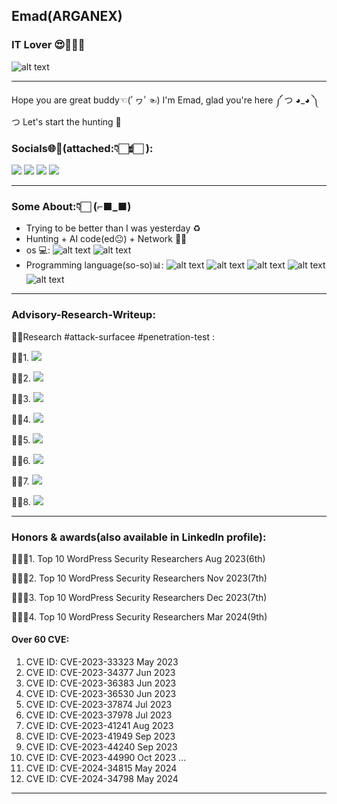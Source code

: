 ## Emad(ARGANEX)
### IT Lover  😍👨‍💻🥋 

![ alt text](https://s8.uupload.ir/files/result_psg7.gif)

---
Hope you are great buddy☜(ﾟヮﾟ☜)
I'm Emad, glad you're here ༼ つ ◕_◕ ༽つ
Let's start the hunting 🤑
### Socials🌐🔗(attached:👇🏻☝🏻 ):
[![](https://img.shields.io/badge/Instagram-E4405F?style=for-the-badge\u0026logo=instagram\u0026logoColor=white)](https://www.instagram.com/arganexemad/) [![](https://img.shields.io/badge/Twitter-1DA1F2?style=for-the-badge\u0026logo=twitter\u0026logoColor=white)](https://twitter.com/ArganexEmad) [![](https://img.shields.io/badge/LinkedIn-0077B5?style=for-the-badge\u0026logo=linkedin\u0026logoColor=white)](https://www.linkedin.com/in/fazel-mohammad-ali-pour/) [![](https://img.shields.io/badge/GitHub-100000?style=for-the-badge\u0026logo=github\u0026logoColor=white)](https://github.com/EmadYaY)

---
### Some About:👇🏻         (⌐■_■)
* Trying to be better than I was yesterday ♻                         
* Hunting + AI code(ed😐) + Network 👨‍💻
* os 💻: 
![alt text](https://img.shields.io/badge/Linux-E9B81E?style=for-the-badge&logo=linux&logoColor=000000) ![alt text](https://img.shields.io/badge/windows-1eb5e9?style=for-the-badge&logo=windows&logoColor=111111)
* Programming language(so-so)📊:
  ![alt text](https://img.shields.io/badge/Python-3477AC?style=for-the-badge&logo=python&logoColor=orange) ![alt text](https://img.shields.io/badge/Go-00ADD8?style=for-the-badge&logo=go&logoColor=red) ![alt text](https://img.shields.io/badge/JavaScript-f0db4f?style=for-the-badge&logo=javascript&logoColor=000000) ![alt text](https://img.shields.io/badge/PHP-1eb5e9?style=for-the-badge&logo=php&logoColor=00000) ![alt text](https://img.shields.io/badge/Shell_Script(bash)-121011?style=for-the-badge&logo=gnu-bash&logoColor=white)

---
### Advisory-Research-Writeup:
🕵️‍♂️Research #attack-surfacee #penetration-test : 

✍🏻1. [![](https://img.shields.io/badge/Appsmith-2e2be2)](https://hadess.io/appsmith-in-the-wild-part-1/)

✍🏻2. [![](https://img.shields.io/badge/Redmine-e22e2b)](https://hadess.io/redmine-attack-surface/)

✍🏻3. [![](https://img.shields.io/badge/PiHole-2BE22E)](https://hadess.io/pi-hole-attack-surface/)

✍🏻4. [![](https://img.shields.io/badge/JenkinsAttackVector-ed9a15)](https://hadess.io/jenkins-attack-vector/)

✍🏻5. [![](https://img.shields.io/badge/BrowserAttackSurface-ed6f15)](https://hadess.io/browser-attack-surface/)

✍🏻6. [![](https://img.shields.io/badge/Top10WebHackingTechniques2023-A020F0)](https://hadess.io/top-10-web-hacking-techniques-2023/)

✍🏻7. [![](https://img.shields.io/badge/Web%20LLM%20Attacks-3982b9)](https://hadess.io/web-llm-attacks/)

✍🏻8. [![](https://img.shields.io/badge/Red%20Team%20Interview%20Questions-000000)](https://www.linkedin.com/feed/update/urn:li:activity:7193983010436722688/)

---
### Honors & awards(also available in LinkedIn profile):

🧑🏻‍💻1. Top 10 WordPress Security Researchers Aug 2023(6th)

🧑🏻‍💻2. Top 10 WordPress Security Researchers Nov 2023(7th)

🧑🏻‍💻3. Top 10 WordPress Security Researchers Dec 2023(7th)

🧑🏻‍💻4. Top 10 WordPress Security Researchers Mar 2024(9th)


#### Over 60 CVE:
1. CVE ID: CVE-2023-33323 May 2023
2. CVE ID: CVE-2023-34377 Jun 2023
3. CVE ID: CVE-2023-36383 Jun 2023
4. CVE ID: CVE-2023-36530 Jun 2023
5. CVE ID: CVE-2023-37874 Jul 2023
6. CVE ID: CVE-2023-37978 Jul 2023
7. CVE ID: CVE-2023-41241  Aug 2023
8. CVE ID: CVE-2023-41949 Sep 2023
9. CVE ID: CVE-2023-44240 Sep 2023
10. CVE ID: CVE-2023-44990 Oct 2023
              ...
64. CVE ID: CVE-2024-34815 May 2024
65. CVE ID: CVE-2024-34798 May 2024

---
